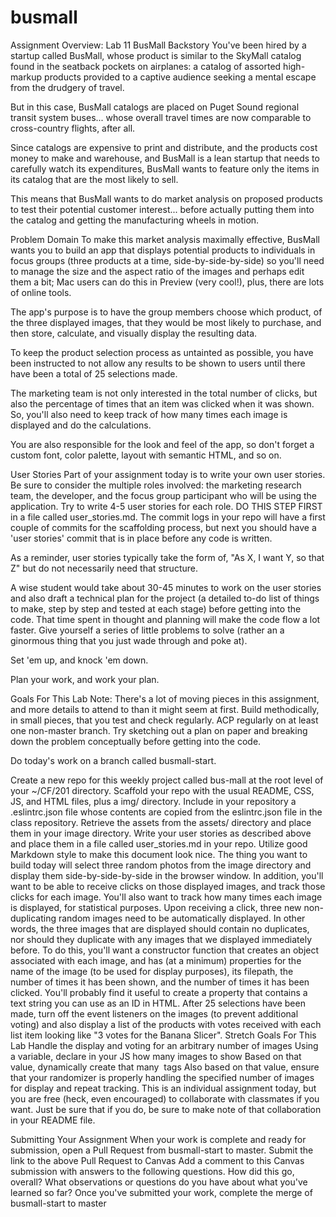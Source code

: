 # busmall

Assignment Overview: Lab 11
BusMall
Backstory
You've been hired by a startup called BusMall, whose product is similar to the SkyMall catalog found in the seatback pockets on airplanes: a catalog of assorted high-markup products provided to a captive audience seeking a mental escape from the drudgery of travel.

But in this case, BusMall catalogs are placed on Puget Sound regional transit system buses... whose overall travel times are now comparable to cross-country flights, after all.

Since catalogs are expensive to print and distribute, and the products cost money to make and warehouse, and BusMall is a lean startup that needs to carefully watch its expenditures, BusMall wants to feature only the items in its catalog that are the most likely to sell.

This means that BusMall wants to do market analysis on proposed products to test their potential customer interest... before actually putting them into the catalog and getting the manufacturing wheels in motion.

Problem Domain
To make this market analysis maximally effective, BusMall wants you to build an app that displays potential products to individuals in focus groups (three products at a time, side-by-side-by-side) so you'll need to manage the size and the aspect ratio of the images and perhaps edit them a bit; Mac users can do this in Preview (very cool!), plus, there are lots of online tools.

The app's purpose is to have the group members choose which product, of the three displayed images, that they would be most likely to purchase, and then store, calculate, and visually display the resulting data.

To keep the product selection process as untainted as possible, you have been instructed to not allow any results to be shown to users until there have been a total of 25 selections made.

The marketing team is not only interested in the total number of clicks, but also the percentage of times that an item was clicked when it was shown. So, you'll also need to keep track of how many times each image is displayed and do the calculations.

You are also responsible for the look and feel of the app, so don't forget a custom font, color palette, layout with semantic HTML, and so on.

User Stories
Part of your assignment today is to write your own user stories. Be sure to consider the multiple roles involved: the marketing research team, the developer, and the focus group participant who will be using the application. Try to write 4-5 user stories for each role. DO THIS STEP FIRST in a file called user_stories.md. The commit logs in your repo will have a first couple of commits for the scaffolding process, but next you should have a 'user stories' commit that is in place before any code is written.

As a reminder, user stories typically take the form of, "As X, I want Y, so that Z" but do not necessarily need that structure.

A wise student would take about 30-45 minutes to work on the user stories and also draft a technical plan for the project (a detailed to-do list of things to make, step by step and tested at each stage) before getting into the code. That time spent in thought and planning will make the code flow a lot faster. Give yourself a series of little problems to solve (rather an a ginormous thing that you just wade through and poke at).

Set 'em up, and knock 'em down.

Plan your work, and work your plan.

Goals For This Lab
Note: There's a lot of moving pieces in this assignment, and more details to attend to than it might seem at first. Build methodically, in small pieces, that you test and check regularly. ACP regularly on at least one non-master branch. Try sketching out a plan on paper and breaking down the problem conceptually before getting into the code.

Do today's work on a branch called busmall-start.

Create a new repo for this weekly project called bus-mall at the root level of your ~/CF/201 directory.
Scaffold your repo with the usual README, CSS, JS, and HTML files, plus a img/ directory.
Include in your repository a .eslintrc.json file whose contents are copied from the eslintrc.json file in the class repository.
Retrieve the assets from the assets/ directory and place them in your image directory.
Write your user stories as described above and place them in a file called user_stories.md in your repo. Utilize good Markdown style to make this document look nice.
The thing you want to build today will select three random photos from the image directory and display them side-by-side-by-side in the browser window.
In addition, you'll want to be able to receive clicks on those displayed images, and track those clicks for each image. You'll also want to track how many times each image is displayed, for statistical purposes.
Upon receiving a click, three new non-duplicating random images need to be automatically displayed. In other words, the three images that are displayed should contain no duplicates, nor should they duplicate with any images that we displayed immediately before.
To do this, you'll want a constructor function that creates an object associated with each image, and has (at a minimum) properties for the name of the image (to be used for display purposes), its filepath, the number of times it has been shown, and the number of times it has been clicked. You'll probably find it useful to create a property that contains a text string you can use as an ID in HTML.
After 25 selections have been made, turn off the event listeners on the images (to prevent additional voting) and also display a list of the products with votes received with each list item looking like "3 votes for the Banana Slicer".
Stretch Goals For This Lab
Handle the display and voting for an arbitrary number of images
Using a variable, declare in your JS how many images to show
Based on that value, dynamically create that many <img> tags
Also based on that value, ensure that your randomizer is properly handling the specified number of images for display and repeat tracking.
This is an individual assignment today, but you are free (heck, even encouraged) to collaborate with classmates if you want. Just be sure that if you do, be sure to make note of that collaboration in your README file.

Submitting Your Assignment
When your work is complete and ready for submission, open a Pull Request from busmall-start to master.
Submit the link to the above Pull Request to Canvas
Add a comment to this Canvas submission with answers to the following questions.
How did this go, overall?
What observations or questions do you have about what you've learned so far?
Once you've submitted your work, complete the merge of busmall-start to master